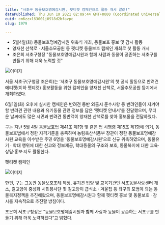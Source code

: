 ```yaml
---
title: "서초구 동물보호명예감시원, 펫티켓 캠페인으로 활동 개시 알려!"
datePublished: Thu Jun 10 2021 02:09:44 GMT+0000 (Coordinated Universal Time)
cuid: cm6zzxl63001j09l8d2bfavpc
slug: 1979

---
```



- 5월4일(화) 동물보호명예감시원 위촉식 개최, 동물보호 홍보 및 감시 활동
- 양재천 산책로 ‧ 서울추모공원 등 펫티켓 동물보호 캠페인 개최로 첫 활동 개시
- 조은희 서초구청장 "동물보호명예감시원과 함께 사람과 동물이 공존하는 서초구를 만들기 위해 더욱 노력할 것"

![이미지](https://cdn.hashnode.com/res/hashnode/image/upload/v1739248969590/9e99a098-8edd-4f58-9cc7-21022d619763.png)

서울 서초구(구청장 조은희)는 ‘서초구 동물보호명예감시원’의 첫 공식 활동으로 반려견 에티켓(이하 펫티켓) 홍보활동을 위한 캠페인을 양재천 산책로, 서울추모공원 등지에서 개최하였다.

6월1일(화) 오후에 실시한 캠페인은 반려견 동반 외출시 준수사항 등 반려인들이 지켜야할 반려견 관련 내용과 유기동물 관련 정보를 담은 ‘펫티켓 안내서’를 전달했으며, 무더운 날씨에도 많은 시민과 반려견 동반객이 양재천 산책로를 찾아 홍보물을 전달하였다.

구는 지난 5월 4일 동물보호법 제41조 제1항 및 같은 법 시행령 제15조 제1항에 의거, 동물보호법에서 정한 자격기준을 충족하며 농림축산식품부 장관이 정한 동물보호명예감시원 교육을 이수받은 주민 6명을 ‘동물보호명예감시원’으로 신규 위촉하였으며, 동물유기 ‧ 학대 행위에 대한 신고와 정보제공, 학대동물의 구조와 보호, 동물복지에 대한 교육‧상담‧홍보‧지도 활동한다.

펫티켓 캠페인

![이미지](https://cdn.hashnode.com/res/hashnode/image/upload/v1739248972289/8773cd60-5209-43a7-ad2f-7f0e64b6b4dc.png)

한편, 구는 그동안 동물보호조례 제정, 유기견 입양 및 교육기관인 서초동물사랑센터 개소, 길고양이 중성화 시민봉사단 및 길고양이 급식소 · 겨울집 등 타구의 모범이 되는 동물복지정책을 추진해왔으며, 동물보호명예감시원과 함께 펫티켓 홍보 및 동물보호 · 감시를 지속적으로 추진할 방침이다.

조은희 서초구청장은 “동물보호명예감시원과 함께 사람과 동물이 공존하는 서초구를 만들기 위해 더욱 노력하겠다”고 밝혔다.